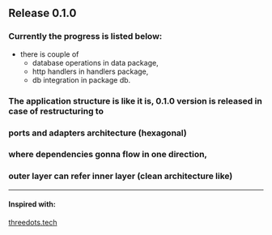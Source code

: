 ## Release 0.1.0

### Currently the progress is listed below: 
* there is couple of 
    * database operations in data package, 
    * http handlers in handlers package, 
    * db integration in package db.
### The application structure is like it is, 0.1.0 version is released in case of restructuring to 
### ports and adapters architecture (hexagonal)
### where dependencies gonna flow in one direction,
### outer layer can refer inner layer (clean architecture like)

---

#### Inspired with:
[threedots.tech](https://threedots.tech/series/modern-business-software-in-go/)
